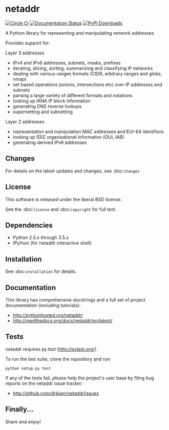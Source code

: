 netaddr
=======

[![Circle CI](https://circleci.com/gh/drkjam/netaddr.png?style=shield)](https://circleci.com/gh/drkjam/netaddr) 
[![Documentation Status](https://readthedocs.org/projects/netaddr/badge/?version=latest)](http://netaddr.readthedocs.org/en/latest/)
[![PyPI Downloads](https://img.shields.io/pypi/dm/netaddr.svg)](pypi.python.org/pypi/netaddr)

A Python library for representing and manipulating network addresses.

Provides support for:

Layer 3 addresses

- IPv4 and IPv6 addresses, subnets, masks, prefixes
- iterating, slicing, sorting, summarizing and classifying IP networks
- dealing with various ranges formats (CIDR, arbitrary ranges and globs, nmap)
- set based operations (unions, intersections etc) over IP addresses and subnets
- parsing a large variety of different formats and notations
- looking up IANA IP block information
- generating DNS reverse lookups
- supernetting and subnetting

Layer 2 addresses

- representation and manipulation MAC addresses and EUI-64 identifiers
- looking up IEEE organisational information (OUI, IAB)
- generating derived IPv6 addresses

Changes
-------

For details on the latest updates and changes, see :doc:`changes`

License
-------

This software is released under the liberal BSD license.

See the :doc:`license` and :doc:`copyright` for full text.

Dependencies
------------

- Python 2.5.x through 3.5.x
- IPython (for netaddr interactive shell)

Installation
------------

See :doc:`installation` for details.

Documentation
-------------

This library has comprehensive docstrings and a full set of project
documentation (including tutorials):

- http://pythonhosted.org/netaddr/
- http://readthedocs.org/docs/netaddr/en/latest/

Tests
-----

netaddr requires py.test (http://pytest.org/).

To run the test suite, clone the repository and run:

    python setup.py test

If any of the tests fail, *please* help the project's user base by filing
bug reports on the netaddr issue tracker:

- http://github.com/drkjam/netaddr/issues

Finally...
----------

Share and enjoy!
